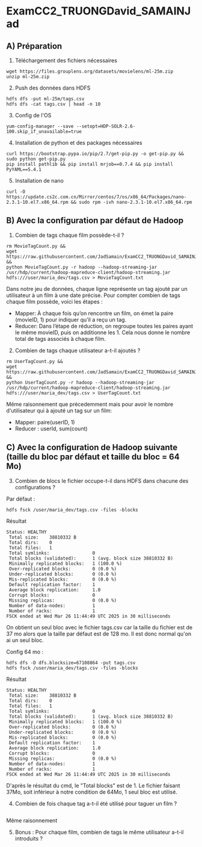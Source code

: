 # ExamCC2_TRUONGDavid_SAMAINJad

## A) Préparation

1) Téléchargement des fichiers nécessaires
```
wget https://files.grouplens.org/datasets/movielens/ml-25m.zip
unzip ml-25m.zip
```

2) Push des données dans HDFS
```
hdfs dfs -put ml-25m/tags.csv
hdfs dfs -cat tags.csv | head -n 10
```

3) Config de l'OS
```
yum-config-manager --save --setopt=HDP-SOLR-2.6-100.skip_if_unavailable=true
```

4) Installation de python et des packages nécessaires
```
curl https://bootstrap.pypa.io/pip/2.7/get-pip.py -o get-pip.py && sudo python get-pip.py 
pip install pathlib && pip install mrjob==0.7.4 && pip install PyYAML==5.4.1
```

5) Installation de nano
```
curl -O https://update.cs2c.com.cn/Mirror/centos/7/os/x86_64/Packages/nano-2.3.1-10.el7.x86_64.rpm && sudo rpm -ivh nano-2.3.1-10.el7.x86_64.rpm      
```

## B) Avec la configuration par défaut de Hadoop

1. Combien de tags chaque film possède-t-il ?
```
rm MovieTagCount.py &&
wget https://raw.githubusercontent.com/JadSamain/ExamCC2_TRUONGDavid_SAMAINJad/refs/heads/main/MovieTagCount.py &&
python MovieTagCount.py -r hadoop --hadoop-streaming-jar /usr/hdp/current/hadoop-mapreduce-client/hadoop-streaming.jar hdfs:///user/maria_dev/tags.csv > MovieTagCount.txt
```
Dans notre jeu de données, chaque ligne représente un tag ajouté par un utilisateur à un film à une date précise. 
Pour compter combien de tags chaque film possède, voici les étapes :
- Mapper: À chaque fois qu’on rencontre un film, on émet la paire (movieID, 1) pour indiquer qu’il a reçu un tag.
- Reducer: Dans l’étape de réduction, on regroupe toutes les paires ayant le même movieID, puis on additionne les 1. Cela nous donne le nombre total de tags associés à chaque film.


2. Combien de tags chaque utilisateur a-t-il ajoutés ?
```
rm UserTagCount.py &&
wget https://raw.githubusercontent.com/JadSamain/ExamCC2_TRUONGDavid_SAMAINJad/refs/heads/main/UserTagCount.py &&
python UserTagCount.py -r hadoop --hadoop-streaming-jar /usr/hdp/current/hadoop-mapreduce-client/hadoop-streaming.jar hdfs:///user/maria_dev/tags.csv > UserTagCount.txt
```
Même raisonnement que précedemment mais pour avoir le nombre d'utilisateur qui à ajouté un tag sur un film: 
- Mapper: paire(userID, 1)
- Reducer : userId, sum(count)

## C) Avec la configuration de Hadoop suivante (taille du bloc par défaut et taille du bloc = 64 Mo)

3. Combien de blocs le fichier occupe-t-il dans HDFS dans chacune des configurations ?

Par défaut :
```
hdfs fsck /user/maria_dev/tags.csv -files -blocks
```

Résultat
```
Status: HEALTHY
 Total size:    38810332 B
 Total dirs:    0
 Total files:   1
 Total symlinks:                0
 Total blocks (validated):      1 (avg. block size 38810332 B)
 Minimally replicated blocks:   1 (100.0 %)
 Over-replicated blocks:        0 (0.0 %)
 Under-replicated blocks:       0 (0.0 %)
 Mis-replicated blocks:         0 (0.0 %)
 Default replication factor:    1
 Average block replication:     1.0
 Corrupt blocks:                0
 Missing replicas:              0 (0.0 %)
 Number of data-nodes:          1
 Number of racks:               1
FSCK ended at Wed Mar 26 11:44:49 UTC 2025 in 30 milliseconds
```
On obtient un seul bloc avec le fichier tags.csv car la taille du fichier est de 37 mo alors que la taille par défaut est de 128 mo. Il est donc normal qu'on ai un seul bloc.

Config 64 mo :
```
hdfs dfs -D dfs.blocksize=67108864 -put tags.csv
hdfs fsck /user/maria_dev/tags.csv -files -blocks
```

Résultat
```
Status: HEALTHY
 Total size:    38810332 B
 Total dirs:    0
 Total files:   1
 Total symlinks:                0
 Total blocks (validated):      1 (avg. block size 38810332 B)
 Minimally replicated blocks:   1 (100.0 %)
 Over-replicated blocks:        0 (0.0 %)
 Under-replicated blocks:       0 (0.0 %)
 Mis-replicated blocks:         0 (0.0 %)
 Default replication factor:    1
 Average block replication:     1.0
 Corrupt blocks:                0
 Missing replicas:              0 (0.0 %)
 Number of data-nodes:          1
 Number of racks:               1
FSCK ended at Wed Mar 26 11:44:49 UTC 2025 in 30 milliseconds
```
D'après le résultat du cmd, le "Total blocks" est de 1. Le fichier faisant 37Mo, soit inférieur à notre condition de 64Mo, 1 seul bloc est utilisé.

4. Combien de fois chaque tag a-t-il été utilisé pour taguer un film ?
```
```
Même raisonnement

5. Bonus : Pour chaque film, combien de tags le même utilisateur a-t-il introduits ?
```
```
